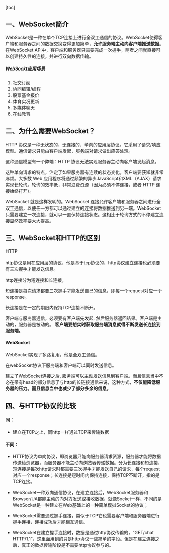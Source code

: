 [toc]

##  一、WebSocket简介

WebSocket是一种在单个TCP连接上进行全双工通信的协议。WebSocket使得客户端和服务器之间的数据交换变得更加简单，**允许服务端主动向客户端推送数据**。在WebSocket API中，客户端和服务器只需要完成一次握手，两者之间就直接可以创建持久性的连接，并进行双向数据传输。

##### WebSockt应用场景

1. 社交订阅
2. 协同编辑/编程
3. 股票基金报价
4. 体育实况更新
5. 多媒体聊天
6. 在线教育



## 二、为什么需要WebSocket？

HTTP 协议是一种无状态的、无连接的、单向的应用层协议。它采用了请求/响应模型。通信请求只能由客户端发起，服务端对请求做出应答处理。

这种通信模型有一个弊端：HTTP 协议无法实现服务器主动向客户端发起消息。

这种单向请求的特点，注定了如果服务器有连续的状态变化，客户端要获知就非常麻烦。大多数 Web 应用程序将通过频繁的异步JavaScript和XML（AJAX）请求实现长轮询。轮询的效率低，非常浪费资源（因为必须不停连接，或者 HTTP 连接始终打开）。

WebSocket 就是这样发明的。WebSocket 连接允许客户端和服务器之间进行全双工通信，以便任一方都可以通过建立的连接将数据推送到另一端。WebSocket 只需要建立一次连接，就可以一直保持连接状态。这相比于轮询方式的不停建立连接显然效率要大大提高。



## 三、WebSocket和HTTP的区别

#### HTTP

http协议是用在应用层的协议，他是基于tcp协议的，http协议建立连接也必须要有三次握手才能发送信息。 

http连接分为短连接和长连接，

短连接是每次请求都要三次握手才能发送自己的信息，即每一个request对应一个response。

长连接是在一定的期限内保持TCP连接不断开。

客户端与服务器通信，必须要有客户端先发起, 然后服务器返回结果。客户端是主动的，服务器是被动的。 **客户端要想实时获取服务端消息就得不断发送长连接到服务端。**



#### WebSocket

WebSocket实现了多路复用，他是全双工通信。

在webSocket协议下服务端和客户端可以同时发送信息。 

建立了WebSocket连接之后, 服务端可以主动发送信息到客户端。而且信息当中不必在带有head的部分信息了与http的长链接通信来说，这种方式，**不仅能降低服务器的压力。而且信息当中也减少了部分多余的信息。**



## 四、与HTTP协议的比较

#### 同：

- 建立在TCP之上，同http一样通过TCP来传输数据

#### 不同：

- HTTP协议为单向协议，即浏览器只能向服务器请求资源，服务器才能将数据传送给浏览器，而服务器不能主动向浏览器传递数据。分为长连接和短连接，短连接是每次http请求时都需要三次握手才能发送自己的请求，每个request对应一个response；长连接是短时间内保持连接，保持TCP不断开，指的是TCP连接。

- WebSocket一种双向通信协议，在建立连接后，WebSocket服务器和Browser/UA都能主动的向对方发送或接收数据，就像Socket一样，不同的是WebSocket是一种建立在Web基础上的一种简单模拟Socket的协议；

- WebSocket需要通过握手连接，类似于TCP它也需要客户端和服务器端进行握手连接，连接成功后才能相互通信。

- WebSocket在建立握手连接时，数据是通过http协议传输的，“GET/chat HTTP/1.1”，这里面用到的只是http协议一些简单的字段。但是在建立连接之后，真正的数据传输阶段是不需要http协议参与的。